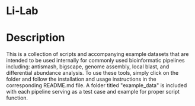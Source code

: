 # Li-Lab

# Description
This is a collection of scripts and accompanying example datasets that are intended to be used internally for commonly used bioinformatic pipelines including: antismash, bigscape, genome assembly, local blast, and differential abundance analysis. To use these tools, simply click on the folder and follow the installation and usage instructions in the corresponding README.md file. A folder titled "example_data" is included with each pipeline serving as a test case and example for proper script function.
